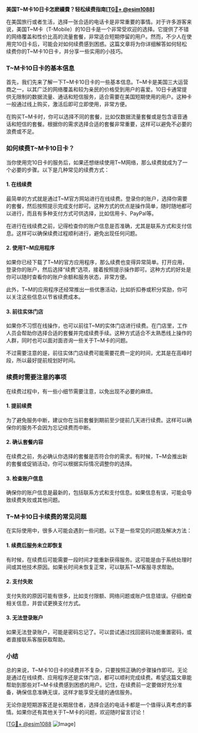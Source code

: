 **美国T~M卡10日卡怎麽續費？轻松续费指南[[TG💪+ @esim1088](https://t.me/s/esim1088)]**

在美国旅行或者生活，选择一张合适的电话卡是非常重要的事情。对于许多游客来说，美国T~M卡（T-Mobile）的10日卡是一个非常受欢迎的选择。它提供了不错的网络覆盖和性价比高的流量套餐，非常适合短期停留的用户。然而，不少人在使用完10日卡后，可能会对如何续费感到困惑。这篇文章将为你详细解答如何轻松续费你的T~M卡10日卡，并分享一些实用的小技巧。

### T~M卡10日卡的基本信息

首先，我们先来了解一下T~M卡10日卡的一些基本信息。T~M卡是美国三大运营商之一，以其广泛的网络覆盖和较为亲民的价格受到用户的喜爱。10日卡通常提供无限制的数据流量、通话和短信服务，适合需要在美国短期使用的用户。这种卡一般通过线上购买，激活后即可立即使用，非常方便。

在购买T~M卡时，你可以选择不同的套餐，比如仅数据流量套餐或是包含语音通话和短信的套餐。根据你的需求选择合适的套餐非常重要，这样可以避免不必要的浪费或不足。

### 如何续费T~M卡10日卡？

当你使用完10日卡的服务后，如果还想继续使用T~M网络，那么续费就成为了一个必要的步骤。以下是几种常见的续费方式：

#### 1. 在线续费

最简单的方式就是通过T~M官方网站进行在线续费。登录你的账户，选择你需要的套餐，然后按照提示完成支付即可。这种方式的优点是操作简单，随时随地都可以进行，而且有多种支付方式可供选择，比如信用卡、PayPal等。

在进行在线续费之前，记得检查你的账户信息是否准确，尤其是联系方式和支付信息。这样可以确保续费过程顺利进行，避免出现任何问题。

#### 2. 使用T~M应用程序

如果你已经下载了T~M的官方应用程序，那么续费也变得异常简单。打开应用，登录你的账户，然后选择“续费”选项，接着按照提示操作即可。这种方式的好处是你可以随时查看你的账户余额和服务状态，非常方便。

此外，T~M的应用程序还经常推出一些优惠活动，比如折扣券或积分奖励，你可以关注这些信息以节省续费成本。

#### 3. 前往实体门店

如果你不习惯在线操作，也可以前往T~M的实体门店进行续费。在门店里，工作人员会帮助你选择合适的套餐并完成续费手续。这种方式适合不太熟悉线上操作的人群，同时也可以面对面咨询一些关于T~M卡的问题。

不过需要注意的是，前往实体门店续费可能需要花费一定的时间，尤其是在高峰时段，所以最好提前规划好时间。

### 续费时需要注意的事项

在续费过程中，有一些小细节需要注意，以免出现不必要的麻烦。

#### 1. 提前续费

为了避免服务中断，建议你在当前套餐到期前至少提前几天进行续费。这样可以确保你的服务不会因为忘记续费而中断。

#### 2. 确认套餐内容

在续费之前，务必确认你选择的套餐是否符合你的需求。有时候，T~M会推出新的套餐或促销活动，你可以根据实际情况调整你的选择。

#### 3. 检查账户信息

确保你的账户信息是最新的，包括联系方式和支付信息。如果信息有误，可能会导致续费失败或其他问题。

### T~M卡10日卡续费的常见问题

在实际使用中，很多人可能会遇到一些问题。以下是一些常见的问题及解决方法：

#### 1. 续费后服务未立即恢复

有时候，在续费后可能需要一段时间才能重新获得服务。这可能是由于系统处理时间或其他技术原因。如果长时间未恢复正常，可以联系T~M客服寻求帮助。

#### 2. 支付失败

支付失败的原因可能有很多，比如支付限额、网络问题或账户信息错误。仔细检查相关信息，并尝试更换支付方式。

#### 3. 无法登录账户

如果无法登录账户，可能是密码忘记了。可以尝试通过找回密码功能重置密码，或者直接联系客服获取帮助。

### 小结

总的来说，T~M卡10日卡的续费并不复杂，只要按照正确的步骤操作即可。无论是通过在线续费、应用程序还是实体门店，都可以顺利完成续费。希望这篇文章能帮助到那些对T~M卡续费感到困惑的用户。记住，在续费前一定要做好充分准备，确保信息准确无误，这样才能享受无缝的通信服务。

无论你是短期游客还是长期居住者，选择合适的电话卡都是一个值得认真考虑的事情。如果你还有其他关于T~M卡的问题，欢迎随时留言讨论！

[[TG💪+ @esim1088](https://t.me/s/esim1088) ![Image](https://i.postimg.cc/4NQfJmqS/Snipaste-2025-05-13-00-14-12.png)]